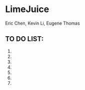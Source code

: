# LimeJuice
<p> Eric Chen, Kevin Li, Eugene Thomas </p>

<h2> TO DO LIST: </h2>
<ol> 
<li> </li>
<li> </li>
<li> </li>
<li> </li>
<li> </li>
<li> </li>
<li> </li>
</ol>
